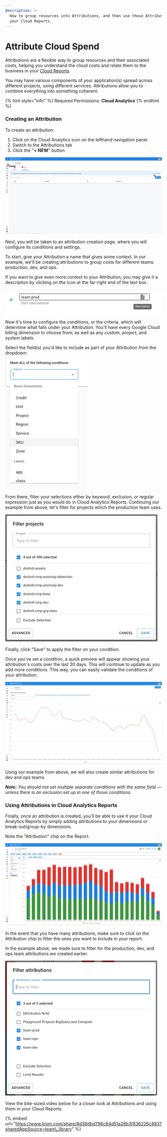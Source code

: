 ```yaml
---
description: >-
  How to group resources into Attributions, and then use those Attributions in
  your Cloud Reports.
---
```


# Attribute Cloud Spend

Attributions are a flexible way to group resources and their associated costs, helping you understand the cloud costs and relate them to the business in your [Cloud Reports](https://help.doit-intl.com/hc/en-us/articles/360045644211-Creating-a-Cloud-Report).

You may have various components of your application\(s\) spread across different projects, using different services. Attributions allow you to combine everything into something coherent.

{% hint style="info" %}
Required Permissions: **Cloud Analytics**
{% endhint %}

### Creating an Attribution

To create an attribution:

1. Click on the Cloud Analytics icon on the lefthand navigation panel
2. Switch to the Attributions tab
3. Click the "**+ NEW**" button

![](../.gitbook/assets/cmp_createattributions.jpg)

Next, you will be taken to an attribution creation page, where you will configure its conditions and settings.

To start, give your Attribution a name that gives some context. In our example, we'll be creating attributions to group costs for different teams: production, dev, and ops.

If you want to give even more context to your Attribution, you may give it a description by clicking on the icon at the far-right end of the text box.

![](../.gitbook/assets/attributions_namee.jpg)

Now it's time to configure the conditions, or the criteria, which will determine what falls under your Attribution. You'll have every Google Cloud billing dimension to choose from; as well as any custom, project, and system labels.

Select the field\(s\) you'd like to include as part of your Attribution from the dropdown:

![](../.gitbook/assets/attributionslabels.jpg)

From there, filter your selections either by keyword, exclusion, or regular expression just as you would do in Cloud Analytics Reports. Continuing our example from above, let's filter for projects which the production team uses.

![](../.gitbook/assets/attributions_filter.jpg)

Finally, click "Save" to apply the filter on your condition. 

Once you've set a condition, a quick preview will appear showing your attribution's costs over the last 30 days. This will continue to update as you add more conditions. This way, you can easily validate the conditions of your attribution.

![](../.gitbook/assets/attributions-team-prod.jpg)

Using our example from above, we will also create similar attributions for dev and ops teams.

_**Note:** You should not set multiple separate conditions with the same field — unless there is an exclusion set up in one of those conditions._

### Using Attributions in Cloud Analytics Reports

Finally, once an attribution is created, you'll be able to use it your Cloud Analytics Reports by simply adding attributions to your dimensions or break-out/group-by dimensions.

Note the "Attribution" chip on the Report:

![](../.gitbook/assets/attributions_cloudreports-2.jpg)

In the event that you have many attributions, make sure to click on the Attribution chip to filter the ones you want to include in your report.

In the example above, we made sure to filter for the production, dev, and ops team attributions we created earlier.

![](../.gitbook/assets/filterattributions-2.jpg)

View the bite-sized video below for a closer look at Attributions and using them in your Cloud Reports.

{% embed url="https://www.loom.com/share/8d36dbd796c84d51a26b3f836226c883?sharedAppSource=team\_library" %}



